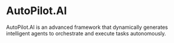 # AutoPilot.AI
AutoPilot.AI is an advanced framework that dynamically generates intelligent agents to orchestrate and execute tasks autonomously.
